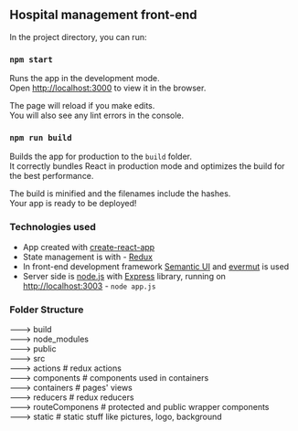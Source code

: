 
## Hospital management front-end

In the project directory, you can run:

### `npm start`

Runs the app in the development mode.<br />
Open [http://localhost:3000](http://localhost:3000) to view it in the browser.

The page will reload if you make edits.<br />
You will also see any lint errors in the console.

### `npm run build`

Builds the app for production to the `build` folder.<br />
It correctly bundles React in production mode and optimizes the build for the best performance.

The build is minified and the filenames include the hashes.<br />
Your app is ready to be deployed!

### Technologies used

- App created with [create-react-app](https://github.com/facebook/create-react-app)
- State management is with - [Redux](https://github.com/reduxjs/redux)
- In front-end development framework [Semantic UI](https://github.com/Semantic-Org/Semantic-UI-React) and [evermut](https://github.com/mutable/evermut) is used
- Server side is [node.js](https://github.com/nodejs) with [Express](https://github.com/expressjs/express) library, running on [http://localhost:3003](http://localhost:3003) - `node app.js`

### Folder Structure

---> build<br>
---> node_modules<br>
---> public<br>
---> src<br>
     ---> actions # redux actions<br>
     ---> components # components used in containers<br>
     ---> containers # pages' views<br>
     ---> reducers # redux reducers<br>
     ---> routeComponens # protected and public wrapper components<br>
     ---> static # static stuff like pictures, logo, background<br>
      
